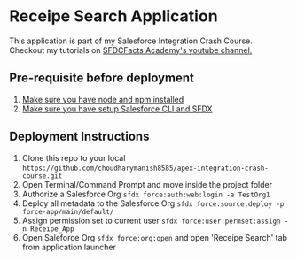 # Receipe Search Application 
This application is part of my Salesforce Integration Crash Course. Checkout my tutorials on [SFDCFacts Academy's youtube channel.](https://youtube.com/sfdcfacts)


## Pre-requisite before deployment
1. [Make sure you have node and npm installed](https://docs.npmjs.com/downloading-and-installing-node-js-and-npm)
2. [Make sure you have setup Salesforce CLI and SFDX](https://developer.salesforce.com/docs/atlas.en-us.sfdx_setup.meta/sfdx_setup/sfdx_setup_install_cli.htm)

## Deployment Instructions
1. Clone this repo to your local `https://github.com/choudharymanish8585/apex-integration-crash-course.git`
2. Open Terminal/Command Prompt and move inside the project folder 
3. Authorize a Salesforce Org `sfdx force:auth:web:login -a TestOrg1`
4. Deploy all metadata to the Salesforce Org `sfdx force:source:deploy -p force-app/main/default/`
5. Assign permission set to current user `sfdx force:user:permset:assign -n Receipe_App`
6. Open Saleforce Org `sfdx force:org:open` and open 'Receipe Search' tab from application launcher
